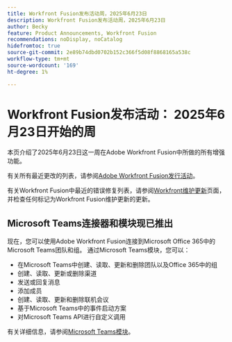 ```yaml
---
title: Workfront Fusion发布活动周，2025年6月23日
description: Workfront Fusion发布活动周，2025年6月23日
author: Becky
feature: Product Announcements, Workfront Fusion
recommendations: noDisplay, noCatalog
hidefromtoc: true
source-git-commit: 2e89b74dbd0702b152c366f5d08f8868165a538c
workflow-type: tm+mt
source-wordcount: '169'
ht-degree: 1%

---
```


# Workfront Fusion发布活动： 2025年6月23日开始的周

本页介绍了2025年6月23日这一周在Adobe Workfront Fusion中所做的所有增强功能。

有关所有最近更改的列表，请参阅[Adobe Workfront Fusion发行活动](/help/workfront-fusion/fusion-product-releases/fusion-release-activity.md)。

有关Workfront Fusion中最近的错误修复列表，请参阅[Workfront维护更新](https://experienceleague.adobe.com/en/docs/workfront-known-issues/releases/current-updates)页面，并检查任何标记为Workfront Fusion维护更新的更新。

## Microsoft Teams连接器和模块现已推出

现在，您可以使用Adobe Workfront Fusion连接到Microsoft Office 365中的Microsoft Teams团队和组。 通过Microsoft Teams模块，您可以：

* 在Microsoft Teams中创建、读取、更新和删除团队以及Office 365中的组
* 创建、读取、更新或删除渠道
* 发送或回复消息
* 添加成员
* 创建、读取、更新和删除联机会议
* 基于Microsoft Teams中的事件启动方案
* 对Microsoft Teams API进行自定义调用

有关详细信息，请参阅[Microsoft Teams模块](/help/workfront-fusion/references/apps-and-modules/third-party-connectors/microsoft-teams-modules.md)。

